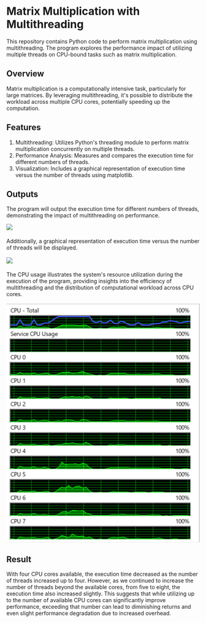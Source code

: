 # Matrix Multiplication with Multithreading
This repository contains Python code to perform matrix multiplication using multithreading. The program explores the performance impact of utilizing multiple threads on CPU-bound tasks such as matrix multiplication.

## Overview
Matrix multiplication is a computationally intensive task, particularly for large matrices. By leveraging multithreading, it's possible to distribute the workload across multiple CPU cores, potentially speeding up the computation.

## Features
1. Multithreading: Utilizes Python's threading module to perform matrix multiplication concurrently on multiple threads.
2. Performance Analysis: Measures and compares the execution time for different numbers of threads.
3. Visualization: Includes a graphical representation of execution time versus the number of threads using matplotlib.

## Outputs
The program will output the execution time for different numbers of threads, demonstrating the impact of multithreading on performance. 

<img src="https://github.com/aarushijain-24/Multi-Threading/assets/144267641/aa6e779b-5826-4dca-9de5-41e09f5cae57" width="500"/>
</br>
</br>
Additionally, a graphical representation of execution time versus the number of threads will be displayed.
</br>
</br>
<img src="https://github.com/aarushijain-24/Multi-Threading/assets/144267641/de70f937-a188-4f31-876a-04164ac87b89" width="750"/>
</br>
</br>
The CPU usage illustrates the system's resource utilization during the execution of the program, providing insights into the efficiency of multithreading and the distribution of computational workload across CPU cores.

</br>
</br>
<img src="https://github.com/aarushijain-24/Multi-Threading/blob/main/CPU_usage.png" width="600"/>

## Result
With four CPU cores available, the execution time decreased as the number of threads increased up to four. However, as we continued to increase the number of threads beyond the available cores, from five to eight, the execution time also increased slightly. This suggests that while utilizing up to the number of available CPU cores can significantly improve performance, exceeding that number can lead to diminishing returns and even slight performance degradation due to increased overhead.

